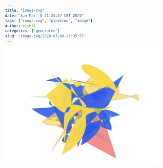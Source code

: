 ```yaml
---
title: "image-svg"
date: "Sun Mar  8 21:35:57 CET 2020"
tags: ["image-svg", "pipotron", "image"]
author: m1ch3l
categories: ["generated"]
slug: "image-svg/2020-03-08-21:35:57"
---
```


![](image.svg)
